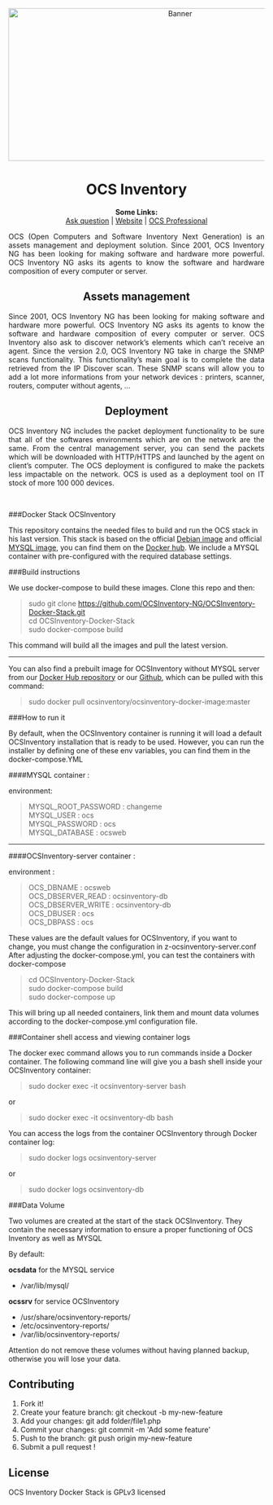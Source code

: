 <p align="center">
  <img src="https://cdn.ocsinventory-ng.org/common/banners/banner660px.png" height=300 width=660 alt="Banner">
</p>

<h1 align="center">OCS Inventory</h1>
<p align="center">
  <b>Some Links:</b><br>
  <a href="http://ask.ocsinventory-ng.org">Ask question</a> |
  <a href="https://www.ocsinventory-ng.org/?utm_source=github-ocs">Website</a> |
  <a href="https://www.ocsinventory-ng.org/en/#ocs-pro-en">OCS Professional</a>
</p>

<p align='justify'>
OCS (Open Computers and Software Inventory Next Generation) is an assets management and deployment solution.
Since 2001, OCS Inventory NG has been looking for making software and hardware more powerful.
OCS Inventory NG asks its agents to know the software and hardware composition of every computer or server.
</p>




<h2 align="center">Assets management</h2>
<p align='justify'>
Since 2001, OCS Inventory NG has been looking for making software and hardware more powerful. OCS Inventory NG asks its agents to know the software and hardware composition of every computer or server. OCS Inventory also ask to discover network’s elements which can’t receive an agent. Since the version 2.0, OCS Inventory NG take in charge the SNMP scans functionality.
This functionality’s main goal is to complete the data retrieved from the IP Discover scan. These SNMP scans will allow you to add a lot more informations from your network devices : printers, scanner, routers, computer without agents, …
</p>

<h2 align="center">Deployment</h2>
<p align='justify'>
OCS Inventory NG includes the packet deployment functionality to be sure that all of the softwares environments which are on the network are the same. From the central management server, you can send the packets which will be downloaded with HTTP/HTTPS and launched by the agent on client’s computer. The OCS deployment is configured to make the packets less impactable on the network. OCS is used as a deployment tool on IT stock of more 100 000 devices.
</p>
<br />

###Docker Stack OCSInventory

This repository contains the needed files to build and run the OCS stack in his last version.
This stack is based on the official [Debian image](https://hub.docker.com/_/debian/) and official [MYSQL image](https://hub.docker.com/_/mysql/), you can find them on the [Docker hub](https://hub.docker.com/explore/).
We include a MYSQL container with pre-configured with the required database settings.

###Build instructions

We use docker-compose to build these images. Clone this repo and then:

> sudo git clone https://github.com/OCSInventory-NG/OCSInventory-Docker-Stack.git <br>
> cd OCSInventory-Docker-Stack <br>
> sudo docker-compose build 

This command will build all the images and pull the latest version.

----------
You can also find a prebuilt image for OCSInventory without MYSQL server from our [Docker Hub repository](https://hub.docker.com/r/ocsinventory/ocsinventory-docker-image/) or our [Github](https://github.com/OCSInventory-NG/OCSInventory-Docker-Image), which can be pulled with this command:

> sudo docker pull ocsinventory/ocsinventory-docker-image:master

###How to run it

By default, when the OCSInventory container is running it will load a default OCSInventory installation that is ready to be used. However, you can run the installer by defining one of these env variables, you can find them in the docker-compose.YML

####MYSQL container :

environment:

> MYSQL_ROOT_PASSWORD : changeme  <br>
> MYSQL_USER : ocs <br> 
> MYSQL_PASSWORD : ocs <br> 
> MYSQL_DATABASE : ocsweb 

----------

####OCSInventory-server container :

environment :

> OCS_DBNAME : ocsweb <br>
> OCS_DBSERVER_READ : ocsinventory-db <br>
> OCS_DBSERVER_WRITE : ocsinventory-db <br>
> OCS_DBUSER : ocs <br>
> OCS_DBPASS : ocs

These values are the default values for OCSInventory, if you want to change, you must change the configuration in z-ocsinventory-server.conf
After adjusting the docker-compose.yml, you can test the containers with docker-compose

> cd OCSInventory-Docker-Stack <br>
> sudo docker-compose build <br>
> sudo docker-compose up

This will bring up all needed containers, link them and mount data volumes according to the docker-compose.yml configuration file.

###Container shell access and viewing container logs

The docker exec command allows you to run commands inside a Docker container. The following command line will give you a bash shell inside your OCSInventory container:

> sudo docker exec -it ocsinventory-server bash

or

> sudo docker exec -it ocsinventory-db bash

You can access the logs from the container OCSInventory through Docker container log:

> sudo docker logs ocsinventory-server

or

> sudo docker logs ocsinventory-db

###Data Volume

Two volumes are created at the start of the stack OCSInventory. They contain the necessary information to ensure a proper functioning of OCS Inventory as well as MYSQL

By default:

**ocsdata** for the MYSQL service
   - /var/lib/mysql/

**ocssrv** for service OCSInventory 
   - /usr/share/ocsinventory-reports/
   - /etc/ocsinventory-reports/
   - /var/lib/ocsinventory-reports/

Attention do not remove these volumes without having planned backup, otherwise you will lose your data.

## Contributing

1. Fork it!
2. Create your feature branch: git checkout -b my-new-feature
3. Add your changes: git add folder/file1.php
4. Commit your changes: git commit -m 'Add some feature'
5. Push to the branch: git push origin my-new-feature
6. Submit a pull request !

## License

OCS Inventory Docker Stack is GPLv3 licensed

